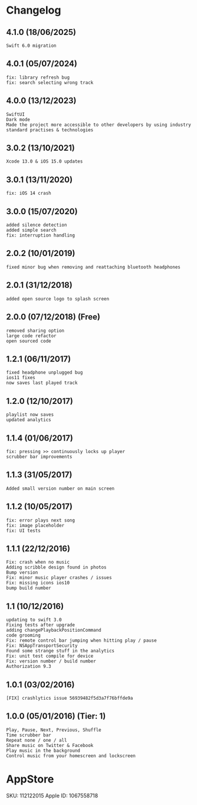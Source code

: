 # Changelog

## 4.1.0 (18/06/2025)
    Swift 6.0 migration

## 4.0.1 (05/07/2024)
    fix: library refresh bug
    fix: search selecting wrong track 

## 4.0.0 (13/12/2023)
    SwiftUI
    Dark mode
    Made the project more accessible to other developers by using industry standard practises & technologies

## 3.0.2 (13/10/2021)
    Xcode 13.0 & iOS 15.0 updates

## 3.0.1 (13/11/2020)
    fix: iOS 14 crash

## 3.0.0 (15/07/2020)
    added silence detection
    added simple search
    fix: interruption handling

## 2.0.2 (10/01/2019) 
    fixed minor bug when removing and reattaching bluetooth headphones

## 2.0.1 (31/12/2018)
    added open source logo to splash screen

## 2.0.0 (07/12/2018) (Free)
    removed sharing option
    large code refactor
    open sourced code

## 1.2.1 (06/11/2017)
    fixed headphone unplugged bug
    ios11 fixes
    now saves last played track

## 1.2.0 (12/10/2017)
    playlist now saves
    updated analytics

## 1.1.4 (01/06/2017)
    fix: pressing >> continuously locks up player
    scrubber bar improvements

## 1.1.3 (31/05/2017)
    Added small version number on main screen

## 1.1.2 (10/05/2017)
    fix: error plays next song
    fix: image placeholder
    fix: UI tests

## 1.1.1 (22/12/2016)
    Fix: crash when no music
    Adding scribble design found in photos
    Bump version
    Fix: minor music player crashes / issues
    Fix: missing icons ios10
    bump build number

## 1.1 (10/12/2016)
    updating to swift 3.0
    Fixing tests after upgrade
    adding changePlaybackPositionCommand
    code grooming
    Fix: remote control bar jumping when hitting play / pause
    Fix: NSAppTransportSecurity
    Found some strange stuff in the analytics
    Fix: unit test compile for device
    Fix: version number / build number
    Authorization 9.3

## 1.0.1 (03/02/2016)
    [FIX] crashlytics issue 56939482f5d3a7f76bffde9a

## 1.0.0 (05/01/2016) (Tier: 1)
    Play, Pause, Next, Previous, Shuffle
    Time scrubber bar
    Repeat none / one / all
    Share music on Twitter & Facebook
    Play music in the background
    Control music from your homescreen and lockscreen

# AppStore

SKU: 112122015
Apple ID: 1067558718
